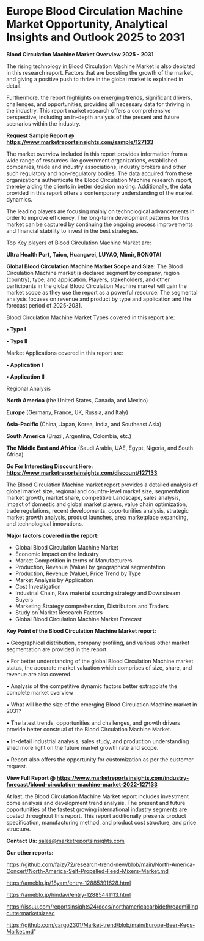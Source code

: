 # Europe Blood Circulation Machine Market Opportunity, Analytical Insights and Outlook 2025 to 2031

<Strong> Blood Circulation Machine Market Overview 2025 - 2031</strong>

The rising technology in Blood Circulation Machine Market is also depicted in this research report. Factors that are boosting the growth of the market, and giving a positive push to thrive in the global market is explained in detail.

Furthermore, the report highlights on emerging trends, significant drivers, challenges, and opportunities, providing all necessary data for thriving in the industry. This report market research offers a comprehensive perspective, including an in-depth analysis of the present and future scenarios within the industry.

<strong>Request Sample Report @ <a href=https://www.marketreportsinsights.com/sample/127133>https://www.marketreportsinsights.com/sample/127133</a></strong>

The market overview included in this report provides information from a wide range of resources like government organizations, established companies, trade and industry associations, industry brokers and other such regulatory and non-regulatory bodies. The data acquired from these organizations authenticate the Blood Circulation Machine research report, thereby aiding the clients in better decision making. Additionally, the data provided in this report offers a contemporary understanding of the market dynamics.

The leading players are focusing mainly on technological advancements in order to improve efficiency. The long-term development patterns for this market can be captured by continuing the ongoing process improvements and financial stability to invest in the best strategies.

Top Key players of Blood Circulation Machine Market are:

<strong>Ultra Health Port, Taicn, Huangwei, LUYAO, Mimir, RONGTAI</strong>

<strong><b>Global Blood Circulation Machine Market Scope and Size:</b></strong>
The Blood Circulation Machine market is declared segment by company, region (country), type, and application. Players, stakeholders, and other participants in the global Blood Circulation Machine market will gain the market scope as they use the report as a powerful resource. The segmental analysis focuses on revenue and product by type and application and the forecast period of 2025-2031.

Blood Circulation Machine Market Types covered in this report are:

<strong>• Type I

• Type II</strong>

Market Applications covered in this report are:

<strong>• Application I

• Application II</strong> 

Regional Analysis

<strong>North America</strong> (the United States, Canada, and Mexico)

<strong>Europe</strong> (Germany, France, UK, Russia, and Italy)

<strong>Asia-Pacific</strong> (China, Japan, Korea, India, and Southeast Asia)

<strong>South America</strong> (Brazil, Argentina, Colombia, etc.)

<strong>The Middle East and Africa</strong> (Saudi Arabia, UAE, Egypt, Nigeria, and South Africa)

<strong>Go For Interesting Discount Here: <a href=https://www.marketreportsinsights.com/discount/127133>https://www.marketreportsinsights.com/discount/127133</a></strong>

The Blood Circulation Machine market report provides a detailed analysis of global market size, regional and country-level market size, segmentation market growth, market share, competitive Landscape, sales analysis, impact of domestic and global market players, value chain optimization, trade regulations, recent developments, opportunities analysis, strategic market growth analysis, product launches, area marketplace expanding, and technological innovations.

<strong><b>Major factors covered in the report:</b></strong>
<ul>
  <li>Global Blood Circulation Machine Market </li>
  <li>Economic Impact on the Industry</li>
  <li>Market Competition in terms of Manufacturers</li>
  <li>Production, Revenue (Value) by geographical segmentation</li>
  <li>Production, Revenue (Value), Price Trend by Type</li>
  <li>Market Analysis by Application</li>
  <li>Cost Investigation</li>
  <li>Industrial Chain, Raw material sourcing strategy and Downstream Buyers</li>
  <li>Marketing Strategy comprehension, Distributors and Traders</li>
  <li>Study on Market Research Factors</li>
  <li>Global Blood Circulation Machine Market Forecast</li>
</ul>

<strong><b>Key Point of the Blood Circulation Machine Market report:</b></strong>

• Geographical distribution, company profiling, and various other market segmentation are provided in the report.

• For better understanding of the global Blood Circulation Machine market status, the accurate market valuation which comprises of size, share, and revenue are also covered.

• Analysis of the competitive dynamic factors better extrapolate the complete market overview

• What will be the size of the emerging Blood Circulation Machine market in 2031?

• The latest trends, opportunities and challenges, and growth drivers provide better construal of the Blood Circulation Machine Market.

• In-detail industrial analysis, sales study, and production understanding shed more light on the future market growth rate and scope.

• Report also offers the opportunity for customization as per the customer request.

<strong><b>View Full Report @ <a href=https://www.marketreportsinsights.com/industry-forecast/blood-circulation-machine-market-2022-127133>https://www.marketreportsinsights.com/industry-forecast/blood-circulation-machine-market-2022-127133</a></b></strong>


At last, the Blood Circulation Machine Market report includes investment come analysis and development trend analysis. The present and future opportunities of the fastest growing international industry segments are coated throughout this report. This report additionally presents product specification, manufacturing method, and product cost structure, and price structure.

<strong>Contact Us:</strong>
sales@marketreportsinsights.com

<strong>Our other reports:</strong>

<a href=https://github.com/faizy72/research-trend-new/blob/main/North-America-Concert/North-America-Self-Propelled-Feed-Mixers-Market.md>https://github.com/faizy72/research-trend-new/blob/main/North-America-Concert/North-America-Self-Propelled-Feed-Mixers-Market.md</a>

<a href=https://ameblo.jp/18yam/entry-12885391628.html>https://ameblo.jp/18yam/entry-12885391628.html</a>

<a href=https://ameblo.jp/hindavi/entry-12885441113.html>https://ameblo.jp/hindavi/entry-12885441113.html</a>

<a href=https://issuu.com/reportsinsights24/docs/northamericacarbidethreadmillingcuttermarketsizesc>https://issuu.com/reportsinsights24/docs/northamericacarbidethreadmillingcuttermarketsizesc</a>

<a href=https://github.com/cargo2301/Market-trend/blob/main/Europe-Beer-Kegs-Market.md>https://github.com/cargo2301/Market-trend/blob/main/Europe-Beer-Kegs-Market.md</a>"
